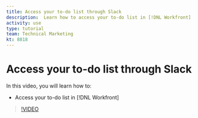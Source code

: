 ```yaml
---
title: Access your to-do list through Slack
description:  Learn how to access your to-do list in [!DNL Workfront]
activity: use
type: tutorial
team: Technical Marketing
kt: 8818
---
```

# Access your to-do list through Slack

In this video, you will learn how to:

* Access your to-do list in [!DNL Workfront]

>[!VIDEO](https://video.tv.adobe.com/v/335118/?quality=12)
